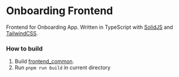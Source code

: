 # Onboarding Frontend

Frontend for Onboarding App. Written in TypeScript with [SolidJS](https://www.solidjs.com) and [TailwindCSS](https://tailwindcss.com). 

### How to build

1. Build [frontend_common](../libraries/frontend_common).
2. Run `pnpm run build` in current directory
